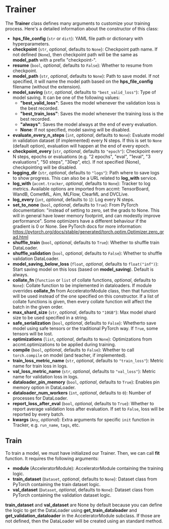 # Trainer
The **Trainer** class defines many arguments to customize your training process. Here's a detailed information about the constructor of this class:

- **hps_file_config** (`str` or `dict`): YAML file path or dictionary with hyperparameters.
- **checkpoint** (`str`, *optional*, defaults to `None`): Checkpoint path name. If not defined (`None`), then checkpoint path will be the same as **model_path** with a prefix "checkpoint-".
- **resume** (`bool`, *optional*, defaults to `False`): Whether to resume from checkpoint.
- **model_path** (`str`, *optional*, defaults to `None`): Path to save model. If not specified, it will name the model path based on the **hps_file_config** filename (without the extension).
- **model_saving** (`str`, *optional*, defaults to `"best_valid_loss"`): Type of model saving. It can be one of the following values:
    - **"best_valid_loss"**: Saves the model whenever the validation loss is the best recorded.
    - **"best_train_loss"**: Saves the model whenever the training loss is the best recorded.
    - **"always"**: Saves the model always at the end of every evaluation.
    - **None**: If not specified, model saving will be disabled.
- **evaluate_every_n_steps** (`int`, *optional*, defaults to `None`): Evaluate model in validation dataset (if implemented) every N steps. If this is set to `None` (default option), evaluation will happen at the end of every epoch.
- **checkpoint_every** (`str`, *optional*, defaults to `"epoch"`): Checkpoint every N steps, epochs or evaluations (e.g. "2 epochs", "eval", "1eval", "3 evaluations", "50 steps", "30ep", etc). If not specified (None), checkpointing will be disabled.
- **logging_dir** (`str`, *optional*, defaults to `"logs"`): Path where to save logs to show progress. This can also be a URL related to **log_with** service.
- **log_with** (`accmt.tracker`, *optional*, defaults to `None`): Tracker to log metrics. Available options are imported from accmt: TensorBoard, WandB, CometML, Aim, MLFlow, ClearML and DVCLive. 
- **log_every** (`int`, *optional*, defaults to `1`): Log every N steps.
- **set_to_none** (`bool`, *optional*, defaults to `True`): From PyTorch documentation: "instead of setting to zero, set the grads to None. This will in general have lower memory footprint, and can modestly improve performance". Some optimizers have a different behaviour if the gradient is 0 or None. See PyTorch docs for more information: https://pytorch.org/docs/stable/generated/torch.optim.Optimizer.zero_grad.html
- **shuffle_train** (`bool`, *optional*, defaults to `True`): Whether to shuffle train DataLoader.
- **shuffle_validation** (`bool`, *optional*, defaults to `False`): Whether to shuffle validation DataLoader.
- **model_saving_below_loss** (`float`, *optional*, defaults to `float("inf")`): Start saving model on this loss (based on **model_saving**). Default is always.
- **collate_fn** (`function` or `list` of collate functions, *optional*, defaults to `None`): Collate function to be implemented in dataloaders. If module overrides **collate_fn** from AcceleratorModule class, then that function will be used instead of the one specified on this constructor. If a list of collate functions is given, then every collate function will affect the batch in the given order.
- **max_shard_size** (`str`, *optional*, defaults to `"10GB"`): Max model shard size to be used specified in a string.
- **safe_serialization** (`bool`, *optional*, defaults to `False`): Whetherto save model using safe tensors or the traditional PyTorch way. If `True`, some tensors will be lost.
- **optimizations** (`list`, *optional*, defaults to `None`): Optimizations from accmt.optimizations to be applied during training.
- **compile** (`bool`, *optional*, defaults to `False`): Whether to call `torch.compile` on model (and teacher, if implemented).
- **train_loss_metric_name** (`str`, *optional*, defaults to `"train_loss"`): Metric name for train loss in logs.
- **val_loss_metric_name** (`str`, *optional*, defaults to `"val_loss"`): Metric name for validation loss in logs.
- **dataloader_pin_memory** (`bool`, *optional*, defaults to `True`): Enables pin memory option in DataLoader.
- **dataloader_num_workers** (`int`, *optional*, defaults to `0`): Number of processes for DataLoader.
- **report_loss_after_eval** (`bool`, *optional*, defaults to `True`): Whether to report average validation loss after evaluation. If set to `False`, loss will be reported by every batch.
- **kwargs**  (`Any`, *optional*): Extra arguments for specific `init` function in Tracker, e.g. `run_name`, `tags`, etc.

## Train
To train a model, we must have initialized our Trainer. Then, we can call **fit** function. It requires the following arguments:
- **module** (AcceleratorModule): AcceleratorModule containing the training logic.
- **train_dataset** (`Dataset`, *optional*, defaults to `None`): Dataset class from PyTorch containing the train dataset logic.
- **val_dataset** (`Dataset`, *optional*, defaults to `None`): Dataset class from PyTorch containing the validation dataset logic.

**train_dataset** and **val_dataset** are None by default because you can define the logic to get the DataLoader using **get_train_dataloader** and **get_validation_dataloader** in the AcceleratorModule subclass. If those are not defined, then the DataLoader will be created using an standard method.
